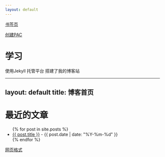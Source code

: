 ```yaml
---
layout: default
---
```


[书签页](https://shuqian.111600.xyz/)

[创建PAC](https://sspac.111600.xyz/)


# 学习

使用Jekyll 托管平台 搭建了我的博客站

---
layout: default
title: 博客首页
---

<h1>最近的文章</h1>
<ul>
  {% for post in site.posts %}
  <li><a href="{{ post.url }}">{{ post.title }}</a> - {{ post.date | date: "%Y-%m-%d" }}</li>
  {% endfor %}
</ul>




[网页格式](./another-page.html)


